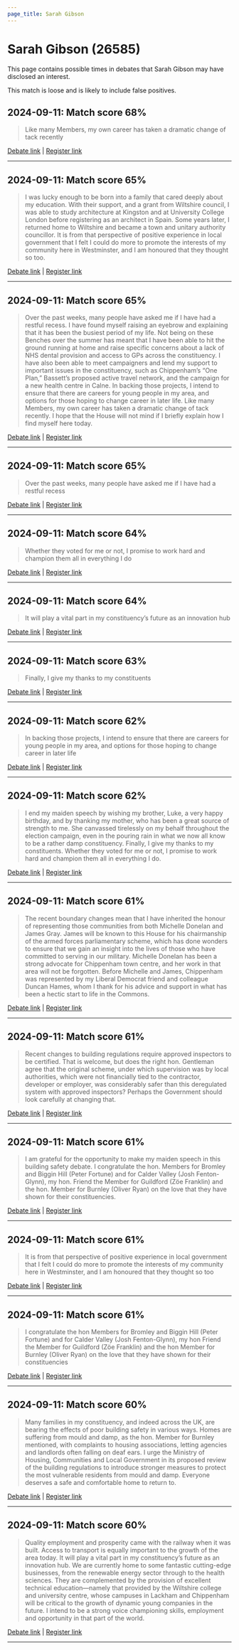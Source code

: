 ```yaml
---
page_title: Sarah Gibson
---
```


# Sarah Gibson  (26585)

This page contains possible times in debates that Sarah Gibson may have disclosed an interest.

This match is loose and is likely to include false positives. 



## 2024-09-11: Match score 68%

>Like many Members, my own career has taken a dramatic change of tack recently

[Debate link](https://www.theyworkforyou.com/debates/?id=2024-09-11b.880.1) | [Register link](https://www.theyworkforyou.com/mp/26585/register)


---



## 2024-09-11: Match score 65%

>I was lucky enough to be born into a family that cared deeply about my education. With their support, and a grant from Wiltshire council, I was able to study architecture at Kingston and at University College London before registering as an architect in Spain. Some years later, I returned home to Wiltshire and became a town and unitary authority councillor. It is from that perspective of positive experience in local government that I felt I could do more to promote the interests of my community here in Westminster, and I am honoured that they thought so too.

[Debate link](https://www.theyworkforyou.com/debates/?id=2024-09-11b.880.1) | [Register link](https://www.theyworkforyou.com/mp/26585/register)


---



## 2024-09-11: Match score 65%

>Over the past weeks, many people have asked me if I have had a restful recess. I have found myself raising an eyebrow and explaining that it has been the busiest period of my life. Not being on these Benches over the summer has meant that I have been able to hit the ground running at home and raise specific concerns about a lack of NHS dental provision and access to GPs across the constituency. I have also been able to meet campaigners and lend my support to important issues in the constituency, such as Chippenham’s “One Plan,” Bassett’s proposed active travel network, and the campaign for a new health centre in Calne. In backing those projects, I intend to ensure that there are careers for young people in my area, and options for those hoping to change career in later life. Like many Members, my own career has taken a dramatic change of tack recently. I hope that the House will not mind if I briefly explain how I find myself here today.

[Debate link](https://www.theyworkforyou.com/debates/?id=2024-09-11b.880.1) | [Register link](https://www.theyworkforyou.com/mp/26585/register)


---



## 2024-09-11: Match score 65%

>Over the past weeks, many people have asked me if I have had a restful recess

[Debate link](https://www.theyworkforyou.com/debates/?id=2024-09-11b.880.1) | [Register link](https://www.theyworkforyou.com/mp/26585/register)


---



## 2024-09-11: Match score 64%

>Whether they voted for me or not, I promise to work hard and champion them all in everything I do

[Debate link](https://www.theyworkforyou.com/debates/?id=2024-09-11b.880.1) | [Register link](https://www.theyworkforyou.com/mp/26585/register)


---



## 2024-09-11: Match score 64%

>It will play a vital part in my constituency’s future as an innovation hub

[Debate link](https://www.theyworkforyou.com/debates/?id=2024-09-11b.880.1) | [Register link](https://www.theyworkforyou.com/mp/26585/register)


---



## 2024-09-11: Match score 63%

>Finally, I give my thanks to my constituents

[Debate link](https://www.theyworkforyou.com/debates/?id=2024-09-11b.880.1) | [Register link](https://www.theyworkforyou.com/mp/26585/register)


---



## 2024-09-11: Match score 62%

>In backing those projects, I intend to ensure that there are careers for young people in my area, and options for those hoping to change career in later life

[Debate link](https://www.theyworkforyou.com/debates/?id=2024-09-11b.880.1) | [Register link](https://www.theyworkforyou.com/mp/26585/register)


---



## 2024-09-11: Match score 62%

>I end my maiden speech by wishing my brother, Luke, a very happy birthday, and by thanking my mother, who has been a great source of strength to me. She canvassed tirelessly on my behalf throughout the election campaign, even in the pouring rain in what we now all know to be a rather damp constituency. Finally, I give my thanks to my constituents. Whether they voted for me or not, I promise to work hard and champion them all in everything I do.

[Debate link](https://www.theyworkforyou.com/debates/?id=2024-09-11b.880.1) | [Register link](https://www.theyworkforyou.com/mp/26585/register)


---



## 2024-09-11: Match score 61%

>The recent boundary changes mean that I have inherited the honour of representing those communities from both Michelle Donelan and James Gray. James will be known to this House for his chairmanship of the armed forces parliamentary scheme, which has done wonders to ensure that we gain an insight into the lives of those who have committed to serving in our military. Michelle Donelan has been a strong advocate for Chippenham town centre, and her work in that area will not be forgotten. Before Michelle and James, Chippenham was represented by my Liberal Democrat friend and colleague Duncan Hames, whom I thank for his advice and support in what has been a hectic start to life in the Commons.

[Debate link](https://www.theyworkforyou.com/debates/?id=2024-09-11b.880.1) | [Register link](https://www.theyworkforyou.com/mp/26585/register)


---



## 2024-09-11: Match score 61%

>Recent changes to building regulations require approved inspectors to be certified. That is welcome, but does the right hon. Gentleman agree that the original scheme, under which supervision was by local authorities, which were not financially tied to the contractor, developer or employer, was considerably safer than this deregulated system with approved inspectors? Perhaps the Government should look carefully at changing that.

[Debate link](https://www.theyworkforyou.com/debates/?id=2024-09-11b.885.1) | [Register link](https://www.theyworkforyou.com/mp/26585/register)


---



## 2024-09-11: Match score 61%

>I am grateful for the opportunity to make my maiden speech in this building safety debate. I congratulate the hon. Members for Bromley and Biggin Hill (Peter Fortune) and for Calder Valley (Josh Fenton-Glynn), my hon. Friend the Member for Guildford (Zöe Franklin) and the hon. Member for Burnley (Oliver Ryan) on the love that they have shown for their constituencies.

[Debate link](https://www.theyworkforyou.com/debates/?id=2024-09-11b.880.1) | [Register link](https://www.theyworkforyou.com/mp/26585/register)


---



## 2024-09-11: Match score 61%

>It is from that perspective of positive experience in local government that I felt I could do more to promote the interests of my community here in Westminster, and I am honoured that they thought so too

[Debate link](https://www.theyworkforyou.com/debates/?id=2024-09-11b.880.1) | [Register link](https://www.theyworkforyou.com/mp/26585/register)


---



## 2024-09-11: Match score 61%

>I congratulate the hon Members for Bromley and Biggin Hill (Peter Fortune) and for Calder Valley (Josh Fenton-Glynn), my hon Friend the Member for Guildford (Zöe Franklin) and the hon Member for Burnley (Oliver Ryan) on the love that they have shown for their constituencies

[Debate link](https://www.theyworkforyou.com/debates/?id=2024-09-11b.880.1) | [Register link](https://www.theyworkforyou.com/mp/26585/register)


---



## 2024-09-11: Match score 60%

>Many families in my constituency, and indeed across the UK, are bearing the effects of poor building safety in various ways. Homes are suffering from mould and damp, as the hon. Member for Burnley mentioned, with complaints to housing associations, letting agencies and landlords often falling on deaf ears. I urge the Ministry of Housing, Communities and Local Government in its proposed review of the building regulations to introduce stronger measures to protect the most vulnerable residents from mould and damp. Everyone deserves a safe and comfortable home to return to.

[Debate link](https://www.theyworkforyou.com/debates/?id=2024-09-11b.880.1) | [Register link](https://www.theyworkforyou.com/mp/26585/register)


---



## 2024-09-11: Match score 60%

>Quality employment and prosperity came with the railway when it was built. Access to transport is equally important to the growth of the area today. It will play a vital part in my constituency’s future as an innovation hub. We are currently home to some fantastic cutting-edge businesses, from the renewable energy sector through to the health sciences. They are complemented by the provision of excellent technical education—namely that provided by the Wiltshire college and university centre, whose campuses in Lackham and Chippenham will be critical to the growth of dynamic young companies in the future. I intend to be a strong voice championing skills, employment and opportunity in that part of the world.

[Debate link](https://www.theyworkforyou.com/debates/?id=2024-09-11b.880.1) | [Register link](https://www.theyworkforyou.com/mp/26585/register)


---

